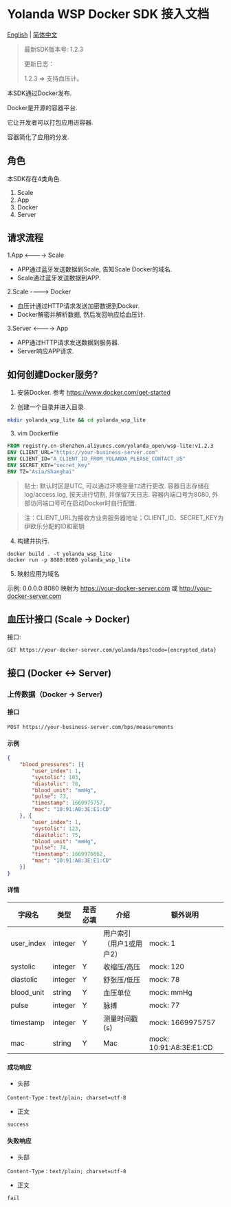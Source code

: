 # Yolanda WSP Docker SDK 接入文档
[English](./README.BP.en.md) | [简体中文](./README.BP.zh-CN.md)

> 最新SDK版本号: 1.2.3
>
> 更新日志：
>
> 1.2.3 => 支持血压计。

本SDK通过Docker发布.

Docker是开源的容器平台.

它让开发者可以打包应用进容器. 

容器简化了应用的分发.

## 角色
本SDK存在4类角色.
1. Scale
2. App
3. Docker
4. Server

## 请求流程
1.App <----> Scale
+ APP通过蓝牙发送数据到Scale, 告知Scale Docker的域名.
+ Scale通过蓝牙发送数据到APP.

2.Scale ----> Docker
+ 血压计通过HTTP请求发送加密数据到Docker. 
+ Docker解密并解析数据, 然后发回响应给血压计.

3.Server <----> App
+ APP通过HTTP请求发送数据到服务器.
+ Server响应APP请求.

## 如何创建Docker服务?
1. 安装Docker. 参考 https://www.docker.com/get-started

2. 创建一个目录并进入目录.
```sh
mkdir yolanda_wsp_lite && cd yolanda_wsp_lite
```

3. vim Dockerfile
```dockerfile
FROM registry.cn-shenzhen.aliyuncs.com/yolanda_open/wsp-lite:v1.2.3
ENV CLIENT_URL="https://your-business-server.com"
ENV CLIENT_ID="A_CLIENT_ID_FROM_YOLANDA_PLEASE_CONTACT_US"
ENV SECRET_KEY="secret_key"
ENV TZ="Asia/Shanghai"
```

> 贴士: 默认时区是UTC, 可以通过环境变量`TZ`进行更改. 容器日志存储在 log/access.log, 按天进行切割, 并保留7天日志. 容器内端口号为8080, 外部访问端口号可在启动Docker时自行配置.

> 注：CLIENT_URL为接收方业务服务器地址；CLIENT_ID、SECRET_KEY为伊欧乐分配的ID和密钥


4. 构建并执行.
```shell
docker build . -t yolanda_wsp_lite
docker run -p 8080:8080 yolanda_wsp_lite
```

5. 映射应用为域名

示例: 0.0.0.0:8080 映射为 https://your-docker-server.com 或 http://your-docker-server.com


## 血压计接口 (Scale -> Docker)

接口:
```text
GET https://your-docker-server.com/yolanda/bps?code={encrypted_data}
```

## 接口 (Docker <-> Server)

### 上传数据（Docker -> Server)

#### 接口
```text
POST https://your-business-server.com/bps/measurements
```

#### 示例
```json
{
	"blood_pressures": [{
		"user_index": 1,
		"systolic": 103,
		"diastolic": 78,
		"blood_unit": "mmHg",
		"pulse": 73,
		"timestamp": 1669975757,
		"mac": "10:91:A8:3E:E1:CD"
	}, {
		"user_index": 1,
		"systolic": 123,
		"diastolic": 75,
		"blood_unit": "mmHg",
		"pulse": 74,
		"timestamp": 1669976062,
		"mac": "10:91:A8:3E:E1:CD"
	}]
}
```

#### 详情
| 字段名     | 类型    | 是否必填 | 介绍               | 额外说明                     |
|------------|---------|----------|--------------------|------------------------------|
| user_index | integer  | Y        | 用户索引（用户1或用户2）    | mock: 1                 |
| systolic   | integer  | Y        | 收缩压/高压               | mock: 120               |
| diastolic  | integer  | Y        | 舒张压/低压               | mock: 78                |
| blood_unit | string   | Y        | 血压单位                  | mock: mmHg             |
| pulse      | integer  | Y        | 脉搏                     | mock: 77                |
| timestamp  | integer  | Y        | 测量时间戳 (s)            | mock: 1669975757        |
| mac        | string   | Y        | Mac                     | mock: 10:91:A8:3E:E1:CD  |

#### 成功响应
+ 头部
```text
Content-Type：text/plain; charset=utf-8
```

+ 正文
```text
success
```

#### 失败响应
+ 头部
```text
Content-Type：text/plain; charset=utf-8
```

+ 正文
```text
fail
```
